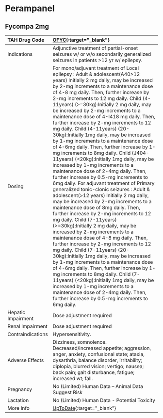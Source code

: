 # Perampanel

## Fycompa 2mg

| TAH Drug Code      | [OFYC](https://www.tahsda.org.tw/drugs/hissearch.php?drug_code=OFYC){:target="_blank"}                                                                                                                                                                                                                                                                                                                                                                                                                                                                                                                                                                                                                                                                                                                                                                                                                                                                                                                                                                                                                                                                                                                                                                                                                                                                                                                                                                                                                                                                                                                                                |
|:-------------------|:--------------------------------------------------------------------------------------------------------------------------------------------------------------------------------------------------------------------------------------------------------------------------------------------------------------------------------------------------------------------------------------------------------------------------------------------------------------------------------------------------------------------------------------------------------------------------------------------------------------------------------------------------------------------------------------------------------------------------------------------------------------------------------------------------------------------------------------------------------------------------------------------------------------------------------------------------------------------------------------------------------------------------------------------------------------------------------------------------------------------------------------------------------------------------------------------------------------------------------------------------------------------------------------------------------------------------------------------------------------------------------------------------------------------------------------------------------------------------------------------------------------------------------------------------------------------------------------------------------------------------------------|
| Indications        | Adjunctive treatment of partial-onset seizures w/ or w/o secondarily generalized seizures in patients >12 yr w/ epilepsy.                                                                                                                                                                                                                                                                                                                                                                                                                                                                                                                                                                                                                                                                                                                                                                                                                                                                                                                                                                                                                                                                                                                                                                                                                                                                                                                                                                                                                                                                                                             |
| Dosing             | For mono/adjuvant treatment of Local epilepsy : Adult & adolescent(A40>12 years) Initially 2 mg daily, may be increased by 2-mg increments to a maintenance dose of 4-8 mg daily. Then, further increase by 2-mg increments to 12 mg daily. Child (4-11years) (>=30kg):Initially 2 mg daily, may be increased by 2-mg increments to a maintenance dose of 4-I418 mg daily. Then, further increase by 2-mg increments to 12 mg daily. Child (4-11years) (20-30kg):Initially 1mg daily, may be increased by 1-mg increments to a maintenance dose of 4-6mg daily. Then, further increase by 1-mg increments to 8mg daily. Child (J404-11years) (<20kg):Initially 1mg daily, may be increased by 1-mg increments to a maintenance dose of 2-4mg daily. Then, further increase by 0.5-mg increments to 6mg daily. For adjuvant treatment of Primary generalized tonic-clonic seizures : Adult & adolescent(>12 years) Initially 2 mg daily, may be increased by 2-mg increments to a maintenance dose of 8mg daily. Then, further increase by 2-mg increments to 12 mg daily. Child (7-11years) (>=30kg):Initially 2 mg daily, may be increased by 2-mg increments to a maintenance dose of 4-8 mg daily. Then, further increase by 2-mg increments to 12 mg daily. Child (7-11years) (20-30kg):Initially 1mg daily, may be increased by 1-mg increments to a maintenance dose of 4-6mg daily. Then, further increase by 1-mg increments to 8mg daily. Child (7-11years) (<20kg):Initially 1mg daily, may be increased by 1-mg increments to a maintenance dose of 2-4mg daily. Then, further increase by 0.5-mg increments to 6mg daily. |
| Hepatic Impairment | Dose adjustment required                                                                                                                                                                                                                                                                                                                                                                                                                                                                                                                                                                                                                                                                                                                                                                                                                                                                                                                                                                                                                                                                                                                                                                                                                                                                                                                                                                                                                                                                                                                                                                                                              |
| Renal Impairment   | Dose adjustment required                                                                                                                                                                                                                                                                                                                                                                                                                                                                                                                                                                                                                                                                                                                                                                                                                                                                                                                                                                                                                                                                                                                                                                                                                                                                                                                                                                                                                                                                                                                                                                                                              |
| Contraindications  | Hypersensitivity.                                                                                                                                                                                                                                                                                                                                                                                                                                                                                                                                                                                                                                                                                                                                                                                                                                                                                                                                                                                                                                                                                                                                                                                                                                                                                                                                                                                                                                                                                                                                                                                                                     |
| Adverse Effects    | Dizziness, somnolence. Decreased/increased appetite; aggression, anger, anxiety, confusional state; ataxia, dysarthria, balance disorder, irritability; diplopia, blurred vision; vertigo; nausea; back pain; gait disturbance, fatigue; increased wt; fall.                                                                                                                                                                                                                                                                                                                                                                                                                                                                                                                                                                                                                                                                                                                                                                                                                                                                                                                                                                                                                                                                                                                                                                                                                                                                                                                                                                          |
| Pregnancy          | No (Limited) Human Data – Animal Data Suggest Risk                                                                                                                                                                                                                                                                                                                                                                                                                                                                                                                                                                                                                                                                                                                                                                                                                                                                                                                                                                                                                                                                                                                                                                                                                                                                                                                                                                                                                                                                                                                                                                                    |
| Lactation          | No (Limited) Human Data - Potential Toxicity                                                                                                                                                                                                                                                                                                                                                                                                                                                                                                                                                                                                                                                                                                                                                                                                                                                                                                                                                                                                                                                                                                                                                                                                                                                                                                                                                                                                                                                                                                                                                                                          |
| More Info          | [UpToDate](https://www.uptodate.com/contents/perampanel-drug-information){:target="_blank"}                                                                                                                                                                                                                                                                                                                                                                                                                                                                                                                                                                                                                                                                                                                                                                                                                                                                                                                                                                                                                                                                                                                                                                                                                                                                                                                                                                                                                                                                                                                                           |

